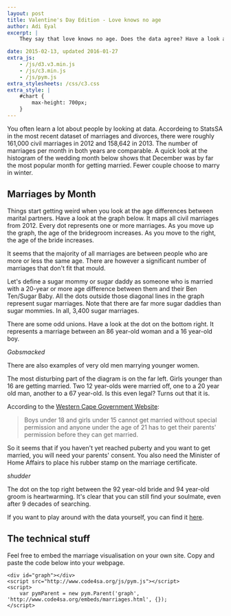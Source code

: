 ```yaml
---
layout: post
title: Valentine's Day Edition - Love knows no age
author: Adi Eyal
excerpt: |
    They say that love knows no age. Does the data agree? Have a look at a weird cross-section of our society as seen through the 2012/13 civil marriages datasets.

date: 2015-02-13, updated 2016-01-27
extra_js:
    - /js/d3.v3.min.js
    - /js/c3.min.js
    - /js/pym.js
extra_stylesheets: /css/c3.css
extra_style: |
    #chart {
        max-height: 700px;
    }
---
```


You often learn a lot about people by looking at data. Accordeing to StatsSA in the most recent dataset of marriages and divorces, there were roughly 161,000 civil marriages in 2012 and 158,642 in 2013.
The number of marriages per month in both years are comparable. A quick look at the histogram of the wedding month below shows that December was by far the most popular month for getting married. Fewer couple choose to marry in winter.

<h2>Marriages by Month</h2>
<div id="chart" style="background-color: #fff"></div>

 Things start getting weird when you look at the age differences between marital partners. Have a look at the graph below. It maps all civil marriages from 2012. Every dot represents one or more marriages. As you move up the graph, the age of the bridegroom increases. As you move to the right, the age of the bride increases.

<div id="graph"></div>

It seems that the majority of all marriages are between people who are more or less the same age. There are however a significant number of marriages that don't fit that mould.

Let's define a sugar mommy or sugar daddy as someone who is married with a 20-year or more age difference between them and their Ben Ten/Sugar Baby. All the dots outside those diagonal lines in the graph represent sugar marriages. Note that there are far more sugar daddies than sugar mommies. In all, 3,400 sugar marriages.

There are some odd unions. Have a look at the dot on the bottom right. It represents a marriage between an 86 year-old woman and a 16 year-old boy.

*Gobsmacked*

There are also examples of very old men marrying younger women.

The most disturbing part of the diagram is on the far left. Girls younger than 16 are getting married. Two 12 year-olds were married off, one to a 20 year old man, another to a 67 year-old. Is this even legal? Turns out that it is.

According to the [Western Cape Government Website](http://www.westerncape.gov.za/service/getting-permission-marry-if-you-are-underage):

> Boys under 18 and girls under 15 cannot get married without special permission and anyone under the age of 21 has to get their parents' permission before they can get married.

So it seems that if you haven't yet reached puberty and you want to get married, you will need your parents' consent. You also need the Minister of Home Affairs to place his rubber stamp on the marriage certificate.

*shudder*

The dot on the top right between the 92 year-old bride and 94 year-old groom is heartwarming. It's clear that you can still find your soulmate, even after 9 decades of searching.

If you want to play around with the data yourself, you can find it [here](https://data.code4sa.org/Government/South-Africa-Civil-Marriages-2012/r4bb-fvka).

## The technical stuff

Feel free to embed the marriage visualisation on your own site. Copy and paste the code below into your webpage.

    <div id="graph"></div>
    <script src="http://www.code4sa.org/js/pym.js"></script>
    <script>
        var pymParent = new pym.Parent('graph', 'http://www.code4sa.org/embeds/marriages.html', {});
    </script>

<script>
$(function() {
    var pymParent = new pym.Parent('graph', '/embeds/marriages.html', {});
    var chart = c3.generate({
        bindto:'#chart',
        x : 'Months',
        data: {
            columns: [
                ['2012', 10866, 11351, 14359, 12941, 10928, 10466, 9850, 10689, 14272, 13491, 14761, 27138],
                ['2013', 10106, 10360, 13873, 12805, 10905, 10218, 9776, 11183, 13455, 13507, 15735, 26719]
            ],
            type: 'bar'
        },
        groups : ['2012', '2013'],
        axis: {
            x: {
                type: 'category',
                categories : ['Jan', 'Feb', 'Mar', 'Apr', 'May', 'Jun', 'Jul', 'Aug', 'Sep', 'Oct', 'Nov', 'Dec'],
            },
            y : {
                label: 'Number of marriages'
            }
        }
    });
});
</script>
